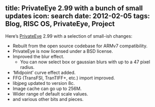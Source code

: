 title: PrivateEye 2.99 with a bunch of small updates
icon: search
date: 2012-02-05
tags: Blog, RISC OS, PrivateEye, Project
----

Here’s [PrivateEye](/risc.os/privateeye.html) 2.99 with a selection of small-ish changes:

* Rebuilt from the open source codebase for ARMv7 compatibility.
* PrivateEye is now licensed under a BSD license.
* Improved the blur effect.
  * You can now select box or gaussian blurs with up to a 47 pixel radius.
* ‘Midpoint’ curve effect added.
* FFG (TransFSI, TranTIFF+, etc.) import improved.
* libjpeg updated to version 8c.
* Image cache can go up to 256M.
* Wider range of default scale values.
* and various other bits and pieces.
